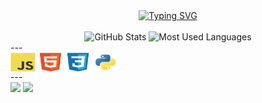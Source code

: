 <div align="center"> <a href="https://git.io/typing-svg"> <img src="https://readme-typing-svg.demolab.com?font=Fira+Code&weight=500&size=22&pause=1000&color=FF00F6&center=true&vCenter=true&random=false&width=524&lines=%E2%8A%B9+Welcome+to+my+profile!+%CB%99%E1%B5%95%CB%99+%E2%8A%B9+" alt="Typing SVG"> </a> </div> <img align="center" alt="" src="./src/header-gif.gif"> <div align="center"> <img src="https://github-readme-stats.vercel.app/api?username=kellyvns&show_icons=true&theme=radical&title_color=ff69b4&icon_color=ff69b4&hide=issues" height="150" alt="GitHub Stats"/> <img src="https://github-readme-stats.vercel.app/api/top-langs/?username=kellyvns&layout=compact&theme=radical&title_color=ff69b4" height="150" alt="Most Used Languages"/> </div> --- <div style="display: inline_block"> <img align="center" alt="JS" height="30" width="40" src="https://raw.githubusercontent.com/devicons/devicon/master/icons/javascript/javascript-original.svg"> <img align="center" alt="HTML" height="30" width="40" src="https://raw.githubusercontent.com/devicons/devicon/master/icons/html5/html5-original.svg"> <img align="center" alt="CSS" height="30" width="40" src="https://raw.githubusercontent.com/devicons/devicon/master/icons/css3/css3-original.svg"> <img align="center" alt="Python" height="30" width="40" src="https://raw.githubusercontent.com/devicons/devicon/master/icons/python/python-original.svg"> </div> --- <div> <a href="https://www.instagram.com/kellyvnss?igsh=MXR6Z3k5dGRseXhyNA%3D%3D&utm_source=qr" target="_blank"><img src="https://img.shields.io/badge/Instagram-E4405F?style=for-the-badge&logo=instagram&logoColor=white" /></a> <a href="https://discord.gg/jj8SfZBR" target="_blank"><img src="https://img.shields.io/badge/Discord-7289DA?style=for-the-badge&logo=discord&logoColor=white" /></a> </div> <div align="center"> <img src="https://github-profile-summary-cards.vercel.app/api/cards/profile-details?username=kellyvns&theme=radi
